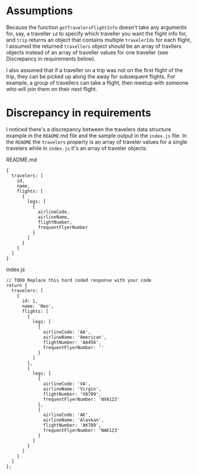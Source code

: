 # Assumptions
Because the function `getTravelersFlightInfo` doesn't take any arguments for, say, a traveller `id` to specify which traveller you want the flight info for, and `trip` returns an object that contains multiple `travelerIds` for each flight, I assumed the returned `travellers` object should be an array of travllers objects instead of an array of traveller values for one traveller (see Discrepancy in requirements below).

I also assumed that if a traveller on a trip was not on the first flight of the trip, they can be picked up along the away for subsequent flights. For example, a group of travellers can take a flight, then meetup with someone who will join them on their next flight.

# Discrepancy in requirements
I noticed there's a discrepancy between the travelers data structure example in the `README`.md file and the sample output in the `index.js` file. In the `README` the `travelers` property is an array of traveler values for a single travelers while in `index.js` it's an array of traveler objects:

README.md
```
{
  travelers: [
    id,
    name,
    flights: [
      {
        legs: [
          {
            airlineCode,
            airlineName,
            flightNumber,
            frequentFlyerNumber
          }
        ]
      }
    ]
  ]
}
```

index.js
```
// TODO Replace this hard coded response with your code
return {
  travelers: [
    {
      id: 1,
      name: 'Neo',
      flights: [
        {
          legs: [
            {
              airlineCode: 'AA',
              airlineName: 'American',
              flightNumber: 'AA456',
              frequentFlyerNumber: ''
            }
          ]
        },
        {
          legs: [
            {
              airlineCode: 'VA',
              airlineName: 'Virgin',
              flightNumber: 'VA789',
              frequentFlyerNumber: 'NVA123'
            },
            {
              airlineCode: 'AK',
              airlineName: 'Alaskan',
              flightNumber: 'AK789',
              frequentFlyerNumber: 'NAK123'
            }
          ]
        }
      ]
    }
  ]
};
```